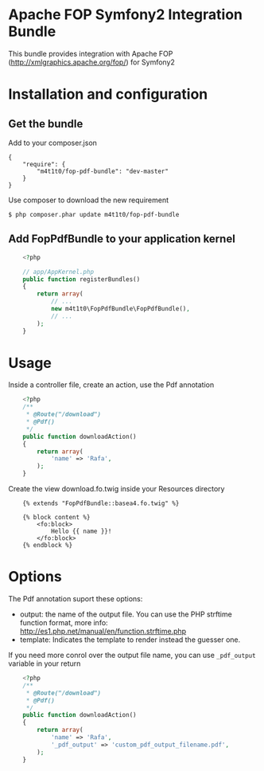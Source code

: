 # Apache FOP Symfony2 Integration Bundle

This bundle provides integration with Apache FOP (http://xmlgraphics.apache.org/fop/) for Symfony2

# Installation and configuration

## Get the bundle
Add to your composer.json

```
{
    "require": {
        "m4t1t0/fop-pdf-bundle": "dev-master"
    }
}
```

Use composer to download the new requirement

``` 
$ php composer.phar update m4t1t0/fop-pdf-bundle
```

## Add FopPdfBundle to your application kernel

``` php
    <?php

    // app/AppKernel.php
    public function registerBundles()
    {
        return array(
            // ...
            new m4t1t0\FopPdfBundle\FopPdfBundle(),      
            // ...
        );
    }
```

# Usage

Inside a controller file, create an action, use the Pdf annotation

``` php
    <?php
    /**
     * @Route("/download")
     * @Pdf()   
     */
    public function downloadAction()
    {        
        return array(
            'name' => 'Rafa',
        );
    }
```

Create the view download.fo.twig inside your Resources directory

```
    {% extends "FopPdfBundle::basea4.fo.twig" %}

    {% block content %}
        <fo:block>
            Hello {{ name }}!
        </fo:block>
    {% endblock %}
```

# Options

The Pdf annotation suport these options:

- output: the name of the output file. You can use the PHP strftime function format, more info: http://es1.php.net/manual/en/function.strftime.php
- template: Indicates the template to render instead the guesser one.

If you need more conrol over the output file name, you can use `_pdf_output` variable in your return

``` php
    <?php
    /**
     * @Route("/download")
     * @Pdf()   
     */
    public function downloadAction()
    {        
        return array(
            'name' => 'Rafa',
            '_pdf_output' => 'custom_pdf_output_filename.pdf',
        );
    }
```
